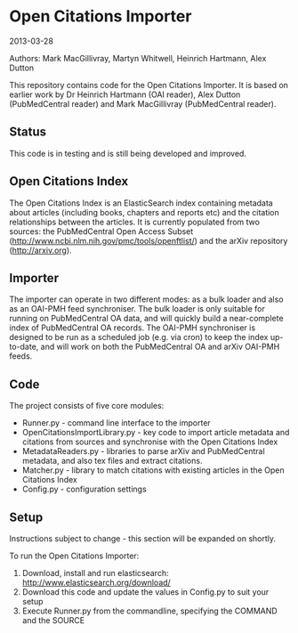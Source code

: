 Open Citations Importer
=======================

2013-03-28

Authors: Mark MacGillivray, Martyn Whitwell, Heinrich Hartmann, Alex Dutton

This repository contains code for the Open Citations Importer. It is based on
earlier work by Dr Heinrich Hartmann (OAI reader), Alex Dutton (PubMedCentral
reader) and Mark MacGillivray (PubMedCentral reader).


Status
------

This code is in testing and is still being developed and improved.


Open Citations Index
--------------------

The Open Citations Index is an ElasticSearch index containing metadata about
articles (including books, chapters and reports etc) and the citation
relationships between the articles. It is currently populated from two
sources: the PubMedCentral Open Access Subset
(http://www.ncbi.nlm.nih.gov/pmc/tools/openftlist/) and the arXiv repository
(http://arxiv.org).


Importer
--------

The importer can operate in two different modes: as a bulk loader and also as
an OAI-PMH feed synchroniser. The bulk loader is only suitable for running on
PubMedCentral OA data, and will quickly build a near-complete index of
PubMedCentral OA records. The OAI-PMH synchroniser is designed to be run as a
scheduled job (e.g. via cron) to keep the index up-to-date, and will work on both the PubMedCentral OA and arXiv OAI-PMH feeds.


Code
----

The project consists of five core modules:

* Runner.py - command line interface to the importer
* OpenCitationsImportLibrary.py - key code to import article metadata and
  citations from sources and synchronise with the Open Citations Index
* MetadataReaders.py - libraries to parse arXiv and PubMedCentral metadata,
  and also tex files and extract citations.
* Matcher.py - library to match citations with existing articles in the Open
  Citations Index
* Config.py - configuration settings


Setup
-----
Instructions subject to change - this section will be expanded on shortly.

To run the Open Citations Importer:

1. Download, install and run elasticsearch:
   http://www.elasticsearch.org/download/
2. Download this code and update the values in Config.py to suit your setup
3. Execute Runner.py from the commandline, specifying the COMMAND and the
   SOURCE
